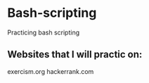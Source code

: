# Bash-scripting
Practicing bash scripting

## Websites that I will practic on:
  exercism.org
  hackerrank.com
